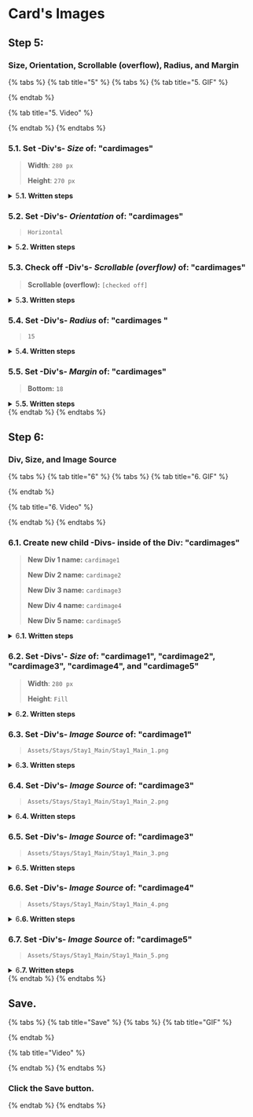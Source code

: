 # Card's Images

## Step 5:

### Size, Orientation, Scrollable (overflow), Radius, and Margin

{% tabs %}
{% tab title="5" %}
{% tabs %}
{% tab title="5. GIF" %}

{% endtab %}

{% tab title="5. Video" %}

{% endtab %}
{% endtabs %}



### **5.1.** Set -Div's- _Size_ of: "cardimages"

> **Width**_:_ `280 px`
>
> **Height**: `270 px`

<details>

<summary>5<strong>.1. Written steps</strong></summary>

#### -Inside the **Properties Panel**-

#### **A.**  \[Click] the _Width size_ container and **\[type]** **the new value**_:_

* You can also change the size value using the _up and down arrows._
* The default _Size_ of a new Div is Fixed, you do not need to change it.
* The default _Unit_ of _Fixed_ size is _Pixels_, you do not need to change it.

#### **B.**  \[Click] the _Height size_ container and **\[type]** **the new value**_:_

* You can also change the size value using the _up and down arrows._
* The default _Size_ of a new Div is Fixed, you do not need to change it.
* The default _Unit_ of _Fixed_ size is _Pixels_, you do not need to change it.

</details>



### 5.2. Set -Div's- _Orientation_ of: "cardimages"

> `Horizontal`

<details>

<summary>5<strong>.2. Written steps</strong></summary>

#### -Inside the **Properties Panel**-

#### **\[Click]** **the **_**Horizontal**_** button,** inside the Orientation section_:_

* Set the Div's flex-direction to row.
* Maintain Div's Main and Cross axis Alignment.

</details>



### 5.3. Check off -Div's- _Scrollable (overflow)_ of: "cardimages"

> **Scrollable (overflow):** `[checked off]`

<details>

<summary>5<strong>.3. Written steps</strong></summary>



</details>



### 5.4. Set -Div's- _Radius_ of: "cardimages "

> `15`

<details>

<summary>5<strong>.4. Written steps</strong></summary>

#### -Inside the Div's _**Properties Panel**_-

#### \[Click] the _Radius_ container, and **\[type]** **the new value**_:_

* The _Radius_ applies to all four sides of a _Div._
* You can also change the size value using the _up and down arrows._
* The default _Unit_ is in _Pixels._

</details>



### 5.5. Set -Div's- _Margin_ of: "cardimages"

> **Bottom:** `18`

<details>

<summary>5<strong>.5. Written steps</strong></summary>

#### -Inside the **Properties Panel**-

#### **A.** \[Click] the _Margin **Top**_ container and **\[type]** **the new value**_:_

* You can also change the size value using the _up and down arrows._
* The default _Unit_ is in _Pixels_, you do not need to change it.

#### **B.** \[Click] the _Margin **Bottom**_ container and **\[type]** **the new value**_:_

* You can also change the size value using the _up and down arrows._
* The default _Unit_ is in _Pixels_, you do not need to change it.

</details>
{% endtab %}
{% endtabs %}





## Step 6:

### Div, Size, and Image Source

{% tabs %}
{% tab title="6" %}
{% tabs %}
{% tab title="6. GIF" %}

{% endtab %}

{% tab title="6. Video" %}

{% endtab %}
{% endtabs %}



### 6.1. Create new child -Divs- inside of the Div: "cardimages"

> **New Div 1 name:** `cardimage1`
>
> **New Div 2 name:** `cardimage2`
>
> **New Div 3 name:** `cardimage3`
>
> **New Div 4 name:** `cardimage4`
>
> **New Div 5 name:** `cardimage5`

<details>

<summary>6<strong>.1. Written steps</strong></summary>

#### -Inside the _**Element Tree**_-

#### **A. \[Click]** **the **_**Text Icon**_**:**

* The button is located at the top of the panel, below the _Screens._
* The _Icon_ will turn blue, and your pointer will change.

#### **B. Drag your pointer and click "**homebanner**":**

* The new element will appear as a child of the _Screen_.
* The _Text_ will be created with the default name "Text #".

#### -Inside the Div's _**Properties Panel**_-

#### **C. \[Click] the current name of the **_**Text**_** and \[type] the new one**:

* The new name should be lowercase, without any spaces or special characters.
* The name will be updated in the _Element Tree_ after you have \[clicked] away.

</details>



### **6.2.** Set -Divs'- _Size_ of: "cardimage1", "cardimage2", "cardimage3", "cardimage4", and "cardimage5"

> **Width**: `280 px`
>
> **Height**: `Fill`

<details>

<summary>6<strong>.2. Written steps</strong></summary>

#### -Inside the **Properties Panel**-

#### **A.**  \[Click] the _Width size_ container and **\[type]** **the new value**_:_

* You can also change the size value using the _up and down arrows._
* The default _Size_ of a new Div is Fixed, you do not need to change it.
* The default _Unit_ of _Fixed_ size is _Pixels_, you do not need to change it.

#### **B. \[Click]** **the **_**Fill**_** button,** inside the Height section_:_

* The horizontal size of the Div will be the 100% _of the screen._
* You cannot use _Fill size_ in the case there is a parent element in _Wrap size._

</details>



### 6.3. Set -Div's- _Image Source_ of: "cardimage1"

> `Assets/Stays/Stay1_Main/Stay1_Main_1.png`

<details>

<summary>6<strong>.3. Written steps</strong></summary>

#### -Inside the Div's _**Properties Panel**_-

#### **A. \[Click]** **the **_**Background**_** toggle and \[click] **_**Image.**_

#### B. \[Click] the _Image Source_ dropdown and \[click] the FilePath:

* The following media formats are allowed: JPG, JPEG, PNG and GIF.
* All the files need to be within the main projects folder.
* Files can be located in different subfolders.

</details>



### 6.4. Set -Div's- _Image Source_ of: "cardimage3"

> `Assets/Stays/Stay1_Main/Stay1_Main_2.png`

<details>

<summary>6<strong>.4. Written steps</strong></summary>

#### -Inside the Div's _**Properties Panel**_-

#### **A. \[Click]** **the **_**Background**_** toggle and \[click] **_**Image.**_

#### B. \[Click] the _Image Source_ dropdown and \[click] the FilePath:

* The following media formats are allowed: JPG, JPEG, PNG and GIF.
* All the files need to be within the main projects folder.
* Files can be located in different subfolders.

</details>



### 6.5. Set -Div's- _Image Source_ of: "cardimage3"

> `Assets/Stays/Stay1_Main/Stay1_Main_3.png`

<details>

<summary>6<strong>.5. Written steps</strong></summary>

#### -Inside the Div's _**Properties Panel**_-

#### **A. \[Click]** **the **_**Background**_** toggle and \[click] **_**Image.**_

#### B. \[Click] the _Image Source_ dropdown and \[click] the FilePath:

* The following media formats are allowed: JPG, JPEG, PNG and GIF.
* All the files need to be within the main projects folder.
* Files can be located in different subfolders.

</details>



### 6.6. Set -Div's- _Image Source_ of: "cardimage4"

> `Assets/Stays/Stay1_Main/Stay1_Main_4.png`

<details>

<summary>6<strong>.6. Written steps</strong></summary>

#### -Inside the Div's _**Properties Panel**_-

#### **A. \[Click]** **the **_**Background**_** toggle and \[click] **_**Image.**_

#### B. \[Click] the _Image Source_ dropdown and \[click] the FilePath:

* The following media formats are allowed: JPG, JPEG, PNG and GIF.
* All the files need to be within the main projects folder.
* Files can be located in different subfolders.

</details>



### 6.7. Set -Div's- _Image Source_ of: "cardimage5"

> `Assets/Stays/Stay1_Main/Stay1_Main_5.png`

<details>

<summary>6<strong>.7. Written steps</strong></summary>

#### -Inside the Div's _**Properties Panel**_-

#### **A. \[Click]** **the **_**Background**_** toggle and \[click] **_**Image.**_

#### B. \[Click] the _Image Source_ dropdown and \[click] the FilePath:

* The following media formats are allowed: JPG, JPEG, PNG and GIF.
* All the files need to be within the main projects folder.
* Files can be located in different subfolders.

</details>
{% endtab %}
{% endtabs %}





## Save.

{% tabs %}
{% tab title="Save" %}
{% tabs %}
{% tab title="GIF" %}

{% endtab %}

{% tab title="Video" %}

{% endtab %}
{% endtabs %}



### Click the Save button.
{% endtab %}
{% endtabs %}
